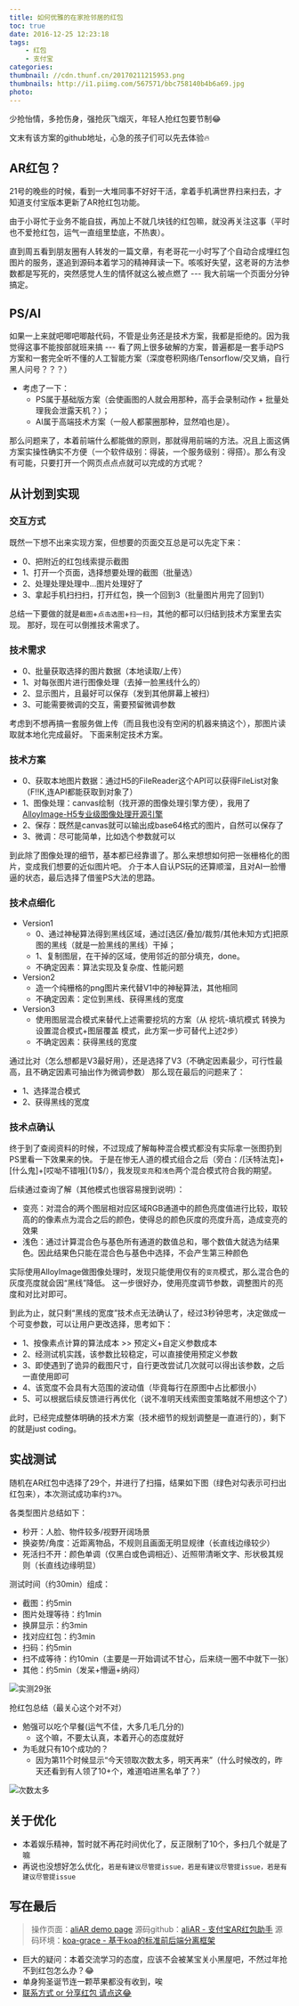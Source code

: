 ```yaml
---
title: 如何优雅的在家抢邻居的红包
toc: true
date: 2016-12-25 12:23:18
tags:
    - 红包
    - 支付宝
categories:
thumbnail: //cdn.thunf.cn/20170211215953.png
thumbnails: http://i1.piimg.com/567571/bbc758140b4b6a69.jpg
photo:
---
```


少抢怡情，多抢伤身，强抢灰飞烟灭，年轻人抢红包要节制😂

<!-- more -->

文末有该方案的github地址，心急的孩子们可以先去体验🔥


## AR红包？

21号的晚些的时候，看到一大堆同事不好好干活，拿着手机满世界扫来扫去，才知道支付宝版本更新了AR抢红包功能。

由于小哥忙于业务不能自拔，再加上不就几块钱的红包嘛，就没再关注这事（平时也不爱抢红包，运气一直组里垫底，不热衷）。

直到周五看到朋友圈有人转发的一篇文章，有老哥花一小时写了个自动合成埋红包图片的服务，遂追到源码本着学习的精神拜读一下。咳咳好失望，这老哥的方法参数都是写死的，突然感觉人生的情怀就这么被点燃了 --- 我大前端一个页面分分钟搞定。


## PS/AI

如果一上来就吧唧吧唧敲代码，不管是业务还是技术方案，我都是拒绝的。因为我觉得这事不能按部就班来搞 --- 看了网上很多破解的方案，普遍都是一套手动PS方案和一套完全听不懂的人工智能方案（深度卷积网络/Tensorflow/交叉熵，自行黑人问号？？？）


- 考虑了一下：
    - PS属于基础版方案（会使画图的人就会用那种，高手会录制动作 + 批量处理我会泄露天机？）；
    - AI属于高端技术方案（一般人都蒙圈那种，显然咱也是）。


那么问题来了，本着前端什么都能做的原则，那就得用前端的方法。况且上面这俩方案实操性确实不方便（一个软件级别：得装，一个服务级别：得搭）。那么有没有可能，只要打开一个网页点点点就可以完成的方式呢？

## 从计划到实现

### 交互方式

既然一下想不出来实现方案，但想要的页面交互总是可以先定下来：

- 0、把附近的红包线索提示截图
- 1、打开一个页面，选择想要处理的截图（批量选）
- 2、处理处理处理中...图片处理好了
- 3、拿起手机扫扫扫，打开红包，换一个回到3（批量图片用完了回到1）

总结一下要做的就是`截图`+`点击选图`+`扫一扫`，其他的都可以归结到技术方案里去实现。
那好，现在可以倒推技术需求了。


### 技术需求

- 0、批量获取选择的图片数据（本地读取/上传）
- 1、对每张图片进行图像处理（去掉一脸黑线什么的）
- 2、显示图片，且最好可以保存（发到其他屏幕上被扫）
- 3、可能需要微调的交互，需要预留微调参数

考虑到不想再搞一套服务做上传（而且我也没有空闲的机器来搞这个），那图片读取就本地化完成最好。
下面来制定技术方案。


### 技术方案

- 0、获取本地图片数据：通过H5的FileReader这个API可以获得FileList对象（F!!K,连API都能获取到对象了）
- 1、图像处理：canvas绘制（找开源的图像处理引擎方便），我用了[AlloyImage-H5专业级图像处理开源引擎](https://github.com/AlloyTeam/AlloyImage)
- 2、保存：既然是canvas就可以输出成base64格式的图片，自然可以保存了
- 3、微调：尽可能简单，比如选个参数就可以

到此除了图像处理的细节，基本都已经靠谱了。那么来想想如何把一张栅格化的图片，变成我们想要的近似图片吧。
介于本人自认PS玩的还算顺溜，且对AI一脸懵逼的状态，最后选择了借鉴PS大法的思路。


### 技术点细化

- Version1
    - 0、通过神秘算法得到黑线区域，通过[选区/叠加/裁剪/其他未知方式]把原图的黑线（就是一脸黑线的黑线）干掉；
    - 1、复制图层，在干掉的区域，使用邻近的部分填充，done。
    - 不确定因素：算法实现及复杂度、性能问题
- Version2
    - 造一个纯栅格的png图片来代替V1中的神秘算法，其他相同
    - 不确定因素：定位到黑线、获得黑线的宽度    
- Version3
    - 使用图层混合模式来替代上述需要挖坑的方案（从 挖坑-填坑模式 转换为 设置混合模式+图层覆盖 模式，此方案一步可替代上述2步）
    - 不确定因素：获得黑线的宽度

通过比对（怎么想都是V3最好用），还是选择了V3（不确定因素最少，可行性最高，且不确定因素可抽出作为微调参数）
那么现在最后的问题来了：

- 1、选择混合模式
- 2、获得黑线的宽度

### 技术点确认

终于到了查阅资料的时候，不过现成了解每种混合模式都没有实际拿一张图扔到PS里看一下效果来的快。
于是在惨无人道的模式组合之后（旁白：/[沃特法克]+[什么鬼]+[哎呦不错哦]{1}$/），我发现`变亮`和`浅色`两个混合模式符合我的期望。

后续通过查询了解（其他模式也很容易搜到说明）：
- 变亮：对混合的两个图层相对应区域RGB通道中的颜色亮度值进行比较，取较高的的像素点为混合之后的颜色，使得总的颜色灰度的亮度升高，造成变亮的效果
- 浅色：通过计算混合色与基色所有通道的数值总和，哪个数值大就选为结果色。因此结果色只能在混合色与基色中选择，不会产生第三种颜色

实际使用AlloyImage做图像处理时，发现只能使用仅有的`变亮`模式，那么混合色的灰度亮度就会因“黑线”降低。
这一步很好办，使用亮度调节参数，调整图片的亮度和对比对即可。

到此为止，就只剩“黑线的宽度”技术点无法确认了，经过3秒钟思考，决定做成一个可变参数，可以让用户更改选择，思考如下：
- 1、按像素点计算的算法成本 >> 预定义+自定义参数成本
- 2、经测试机实践，该参数比较稳定，可以直接使用预定义参数
- 3、即使遇到了诡异的截图尺寸，自行更改尝试几次就可以得出该参数，之后一直使用即可
- 4、该宽度不会具有大范围的波动值（毕竟每行在原图中占比都很小）
- 5、可以根据后续反馈进行再优化（说不准明天线索图变策略就不用想这个了）

此时，已经完成整体明确的技术方案（技术细节的规划调整是一直进行的），剩下的就是just coding。


## 实战测试

随机在AR红包中选择了29个，并进行了扫描，结果如下图（绿色对勾表示可扫出红包来），本次测试成功率约`37%`。

各类型图片总结如下：
- 秒开：人脸、物件较多/视野开阔场景
- 换姿势/角度：近距离物品，不规则且画面无明显规律（长直线边缘较少）
- 死活扫不开：颜色单调（仅黑白或色调相近）、近照带清晰文字、形状极其规则（长直线边缘明显）

测试时间（约30min）组成：
- 截图：约5min
- 图片处理等待：约1min
- 换屏显示：约3min
- 找对应红包：约3min
- 扫码：约5min
- 扫不成等待：约10min（主要是一开始调试不甘心，后来绕一圈不中就下一张）
- 其他：约5min（发呆+懵逼+纳闷）

![实测29张](http://i1.piimg.com/567571/80447441a3eae7f3.png)

抢红包总结（最关心这个对不对）
- 勉强可以吃个早餐(运气不佳，大多几毛几分的)
    - 这个嘛，不要太认真，本着开心的态度就好
- 为毛就只有10个成功的？
    - 因为第11个时候显示“今天领取次数太多，明天再来”（什么时候改的，昨天还看到有人领了10+个，难道咱进黑名单了？）

![次数太多](http://i1.piimg.com/567571/08eb65c7dd1582fb.png)

## 关于优化

- 本着娱乐精神，暂时就不再花时间优化了，反正限制了10个，多扫几个就是了嘛
- 再说也没想好怎么优化，`若是有建议尽管提issue，若是有建议尽管提issue，若是有建议尽管提issue`


## 写在最后

> 操作页面：[aliAR demo page](http://thunf.github.io/aliAR)
> 源码github：[aliAR - 支付宝AR红包助手](https://github.com/Thunf/aliAR)
> 源码环境：[koa-grace - 基于koa的标准前后端分离框架](https://github.com/xiongwilee/koa-grace)

- 巨大的疑问：本着交流学习的态度，应该不会被某宝关小黑屋吧，不然过年抢不到红包怎么办？😂
- 单身狗圣诞节连一颗苹果都没有收到，唉
- [联系方式 or 分享红包 请点这😂](http://thunf.me/about/)




